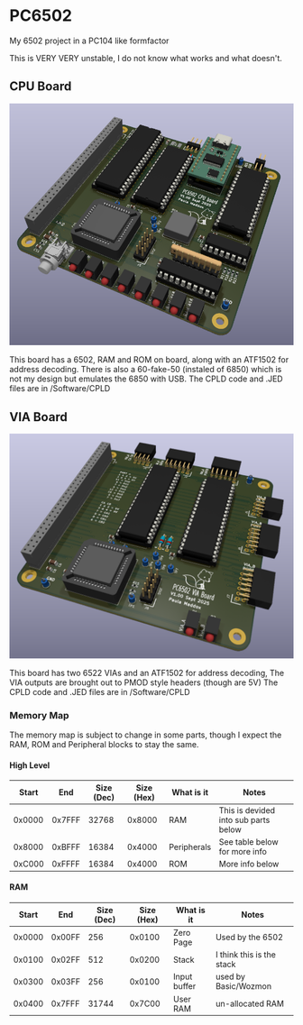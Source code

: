 # PC6502
My 6502 project in a PC104 like formfactor

This is VERY VERY unstable, I do not know what works and what doesn't.

## CPU Board
![Render of PC6502 CPU board](/Images/PC6502_CPU_Render.png?raw=true "Render of the PC6502 CPU board")

This board has a 6502, RAM and ROM on board, along with an ATF1502 for address decoding. There is also a 60-fake-50 (instaled of 6850) which is not my design but emulates the 6850 with USB.
The CPLD code and .JED files are in /Software/CPLD

## VIA Board
![Render of PC6502 VIA board](/Images/PC6502_VIA_Render.png?raw=true "Render of the PC6502 VIA board")

This board has two 6522 VIAs and an ATF1502 for address decoding, The VIA outputs are brought out to PMOD style headers (though are 5V)
The CPLD code and .JED files are in /Software/CPLD

### Memory Map
The memory map is subject to change in some parts, though I expect the RAM, ROM and Peripheral blocks to stay the same.

#### High Level
| Start | End | Size (Dec) | Size (Hex) | What is it | Notes |
|-------|-----|----|----|----|---------------|
| 0x0000|0x7FFF| 32768 | 0x8000 | RAM  | This is devided into sub parts below |
| 0x8000|0xBFFF| 16384 | 0x4000 | Peripherals | See table below for more info |
| 0xC000|0xFFFF| 16384 | 0x4000 | ROM | More info below |

#### RAM 
| Start | End | Size (Dec) | Size (Hex) | What is it | Notes |
|-------|-----|----|----|----|---------------|
| 0x0000|0x00FF| 256 | 0x0100 | Zero Page  | Used by the 6502 |
| 0x0100|0x02FF| 512 | 0x0200 | Stack  | I think this is the stack |
| 0x0300|0x03FF| 256 | 0x0100 | Input buffer  | used by Basic/Wozmon |
| 0x0400|0x7FFF| 31744 | 0x7C00 | User RAM  | un-allocated RAM |

